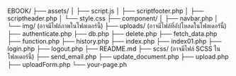 EBOOK/
├── assets/
│   ├── script.js
│   ├── scriptfooter.php
│   ├── scriptheader.php
│   └── style.css
├── component/
│   ├── navbar.php
│   └── img/  (อาจมีไฟล์ภาพในโฟลเดอร์นี้)
├── uploads/  (อาจมีไฟล์ที่อัปโหลดในโฟลเดอร์นี้)
├── authenticate.php
├── db.php
├── delete.php
├── fetch_data.php
├── function.php
├── history.php
├── index.php
├── index01.php
├── login.php
├── logout.php
├── README.md
├── scss/  (อาจมีไฟล์ SCSS ในโฟลเดอร์นี้)
├── send_email.php
├── update_document.php
├── upload.php
├── uploadForm.php
└── your-page.ph